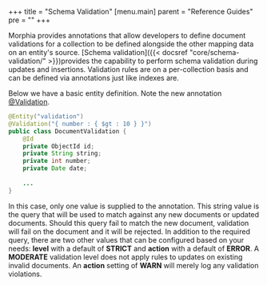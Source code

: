 +++
title = "Schema Validation"
[menu.main]
  parent = "Reference Guides"
  pre = "<i class='fa fa-file-text-o'></i>"
+++

Morphia provides annotations that allow developers to define document validations for a collection to be defined alongside the 
other mapping data on an entity's source.  [Schema validation]({{< docsref "core/schema-validation/" >}})provides the capability to 
perform schema validation during updates and insertions.  Validation rules are on a per-collection basis and can be defined via 
annotations just like indexes are.

Below we have a basic entity definition.  Note the new annotation [@Validation](/javadoc/xyz/morphia/annotations/Validation.html).

```java
@Entity("validation")
@Validation("{ number : { $gt : 10 } }")
public class DocumentValidation {
    @Id
    private ObjectId id;
    private String string;
    private int number;
    private Date date;
    
    ...
}
```

In this case, only one value is supplied to the annotation.  This string value is the query that will be used to match against any new 
documents or updated documents.  Should this query fail to match the new document, validation will fail on the document and it will be 
rejected.  In addition to the required query, there are two other values that can be configured based on your needs:  __level__ with a 
default of __STRICT__ and __action__ with a default of __ERROR__.  A __MODERATE__ validation level does not apply rules to updates on 
 existing invalid documents.  An __action__ setting of __WARN__ will merely log any validation violations.